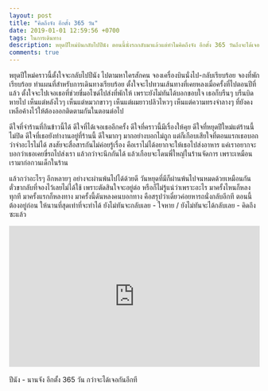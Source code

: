 ```yaml
---
layout: post
title: "คิดถึงจัง อีกตั้ง 365 วัน"
date: 2019-01-01 12:59:56 +0700
tags: ในการเดินทาง
description: หยุดปีใหม่บินกลับไปปีนัง ตอนนี้นั่งรถกลับมาแล้วแต่ทำไมคิดถึงจัง อีกตั้ง 365 วันถึงจะได้เจอกันอีกที
comments: true
---
```

หยุดปีใหม่คราวนี้ตั้งใจจะกลับไปปีนัง ไปตามหาใครสักคน จองเครื่องบินนั่งไป-กลับเรียบร้อย จองที่พักเรียบร้อย ทำแผนที่สำหรับการเดินทางเรียบร้อย ตั้งใจจะไปทวนเส้นทางที่เคยหลงเมื่อครั้งที่ไปตอนปีที่แล้ว ตั้งใจจะไปเจอเธอที่ช่วยขี่มอไซด์ไปส่งที่พักให้ เพราะยังไม่ทันได้บอกขอบใจ เธอก็บรืนๆ บรืนบิดหายไป เห็นแต่หลังไวๆ เห็นแต่หมวกขาวๆ เห็นแต่ผมยาวปลิวไหวๆ เห็นแต่ความทรงจำลางๆ ที่ยังคงเหลือค้างไว้ให้ต้องออกติดตามกันในตอนต่อไป

ดีใจที่จำร้านที่กินข้าวนี้ได้ ดีใจที่ได้เจอเธออีกครั้ง ดีใจที่คราวนี้มีเรื่องให้คุย ดีใจที่หยุดปีใหม่แต่ร้านนี้ไม่ปิด ดีใจที่เธอยังทำงานอยู่ที่ร้านนี้ ดีใจมากๆ มากอย่างบอกไม่ถูก แต่ก็เกือบเสียใจที่ตอนแรกเธอบอกว่าจำอะไรไม่ได้ สงสัยจะสื่อสารกันไม่ค่อยรู้เรื่อง คือเราไม่ได้อยากจะให้เธอไปส่งอาหาร แค่เราอยากจะบอกว่าเธอเคยขี่รถไปส่งเรา แล้วกว่าจะนึกกันได้ แล้วเกือบจะโดนพี่ใหญ่ในร้านจัดการ เพราะเหมือนเรามาก่อกวนเด็กในร้าน

แล้วกว่าอะไรๆ อีกหลายๆ อย่างจะผ่านพ้นไปได้ด้วยดี วันหยุดที่มีก็ผ่านพ้นไปจนหมดด้วยเหมือนกัน ตั๋วขากลับที่จองไว้เลยไม่ได้ใช้ เพราะตัดสินใจจะอยู่ต่อ หรือก็ไม่รู้แน่ว่าเพราะอะไร มาครั้งไหนก็หลงทุกที มาครั้งแรกก็หลงทาง มาครั้งนี้ดันหลงคนบอกทาง คือสรุปว่าเดี๋ยวค่อยหารถนั่งกลับอีกที ตอนนี้ต้องอยู่ก่อน ให้นานที่สุดเท่าที่จะทำได้ ยังไม่ทันจะกลับเลย - ใจหาย / ยังไม่ทันจะได้กลับเลย - คิดถึงซะแล้ว

<div style="position:relative;width:100%;height:0;padding-bottom:56.25%;">
<iframe style="width:100%;height:100%;position:absolute;top:0;left:0;" src="https://www.youtube.com/embed/fdQgPu3iUYk" frameborder="0" allow="autoplay; encrypted-media" allowfullscreen>
</iframe>
</div>
<br />ปีนัง - นานจัง <i class="fa fa-heart" style="color:#C38FD6"></i> อีกตั้ง 365 วัน กว่าจะได้เจอกันอีกที
